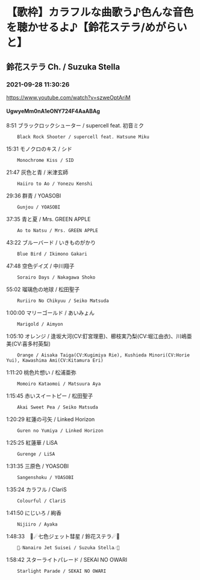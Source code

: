 # 【歌枠】カラフルな曲歌う♪色んな音色を聴かせるよ♪【鈴花ステラ/めがらいと】

## 鈴花ステラ Ch. / Suzuka Stella

### 2021-09-28 11:30:26

https://www.youtube.com/watch?v=szweOptAriM

#### UgwyeMm0nA1eONY724F4AaABAg

8:51	ブラックロックシューター / supercell feat. 初音ミク

		Black Rock Shooter / supercell feat. Hatsune Miku



15:31	モノクロのキス / シド

		Monochrome Kiss / SID



21:47	灰色と青 / 米津玄師

		Haiiro to Ao / Yonezu Kenshi



29:36	群青 / YOASOBI

		Gunjou / YOASOBI



37:35	青と夏 / Mrs. GREEN APPLE

		Ao to Natsu / Mrs. GREEN APPLE



43:22	ブルーバード / いきものがかり

		Blue Bird / Ikimono Gakari



47:48	空色デイズ / 中川翔子

		Sorairo Days / Nakagawa Shoko



55:02	瑠璃色の地球 / 松田聖子

		Ruriiro No Chikyuu / Seiko Matsuda



1:00:00	マリーゴールド / あいみょん

		Marigold / Aimyon



1:05:10	オレンジ / 逢坂大河(CV:釘宮理恵)、櫛枝実乃梨(CV:堀江由衣)、川嶋亜美(CV:喜多村英梨)

		Orange / Aisaka Taiga(CV:Kugimiya Rie), Kushieda Minori(CV:Horie Yui), Kawashima Ami(CV:Kitamura Eri)



1:11:20	桃色片想い / 松浦亜弥

		Momoiro Kataomoi / Matsuura Aya



1:15:45	赤いスイートピー / 松田聖子

		Akai Sweet Pea / Seiko Matsuda



1:20:29	紅蓮の弓矢 / Linked Horizon

		Guren no Yumiya / Linked Horizon



1:25:25	紅蓮華 / LiSA

		Gurenge / LiSA



1:31:35	三原色 / YOASOBI

		Sangenshoku / YOASOBI



1:35:24	カラフル / ClariS

		Colourful / ClariS



1:41:50	にじいろ / 絢香

		Nijiiro / Ayaka



1:48:33　🌈☄七色ジェット彗星 / 鈴花ステラ☄🌈

		🌈☄Nanairo Jet Suisei / Suzuka Stella☄🌈





1:58:42	スターライトパレード / SEKAI NO OWARI

		Starlight Parade / SEKAI NO OWARI

